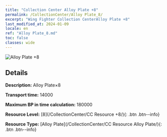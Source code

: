 ```yaml
---
title: "Collection Center Alloy Plate +8"
permalink: /CollectionCenter/Alloy Plate_8/
excerpt: "Wing Fighter Collection CenterAlloy Plate +8"
last_modified_at: 2024-01-09
locale: en
ref: "Alloy Plate_8.md"
toc: false
classes: wide
---
```



![Alloy Plate +8](/images/cc/CC_Alloy_Plate_5.png)

## Details

  **Description:** Alloy Plate×8

  **Transport time:** 14000

  **Maximum BP in time calculation:** 180000

  **Resource Level:** [8](/CollectionCenter/CC Resource +8/){: .btn .btn--info}

  **Resource Type:** [Alloy Plate](/CollectionCenter/CC Resource Alloy Plate/){: .btn .btn--info}

